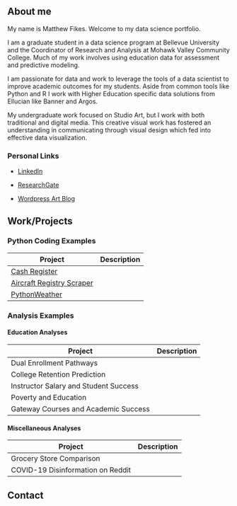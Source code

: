 

## About me

My name is Matthew Fikes. Welcome to my data science portfolio.

I am a graduate student in a data science program at Bellevue University and the Coordinator of Research and Analysis
at Mohawk Valley Community College. Much of my work involves using education data for assessment and predictive modeling.

I am passionate for data and work to leverage the tools of a data scientist to improve academic outcomes for my students.
Aside from common tools like Python and R I work with Higher Education specific data solutions from Ellucian like Banner and Argos.

My undergraduate work focused on Studio Art, but I work with both traditional and digital media. 
This creative visual work has fostered an understanding in communicating through visual design which fed into effective data visualization.



### Personal Links
* [LinkedIn](https://www.linkedin.com/in/matthew-fikes-0ab91213/)

* [ResearchGate](https://www.researchgate.net/profile/Matthew-Fikes)

* [Wordpress Art Blog](https://artworkatwork.wordpress.com/) 

## Work/Projects

### Python Coding Examples


| Project                               | Description |
|---------------------------------------|-------------|
| [Cash Register](https://github.com/mjfikes/DSCPortfolio/tree/main/Cash%20Register)|             |
| [Aircraft Registry Scraper](https://github.com/mjfikes/DSCPortfolio/tree/main/Canadian%20Air%20Registry)|             |
| [PythonWeather](https://github.com/mjfikes/DSCPortfolio/tree/main/PythonWeather)|             |

### Analysis Examples
#### Education Analyses

| Project                               | Description |
|---------------------------------------|-------------|
| Dual Enrollment Pathways              |             |
| College Retention Prediction          |             |
| Instructor Salary and Student Success |             |
| Poverty and Education                 |             |
| Gateway Courses and Academic Success  |             |

#### Miscellaneous Analyses

| Project                               | Description |
|---------------------------------------|-------------|
| Grocery Store Comparison              |             |
| COVID-19 Disinformation on Reddit     |             |



## Contact
